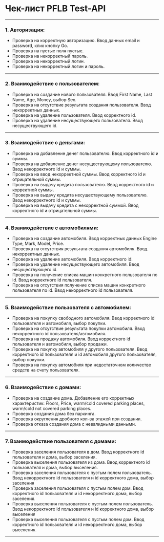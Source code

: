 # Чек-лист PFLB Test-API
---
### 1. Авторизация:

- Проверка на корректную авторизацию. Ввод данных email и password, клик кнопку Go. 
- Проверка на пустые поля пустые. 
- Проверка на некорректный пароль.  
- Проверка на некорректный логин.
- Проверка на некорректный логин и пароль.
---
### 2. Взаимодействие с пользователем:

- Проверка на создание нового пользователя. Ввод First Name, Last Name, Age, Money, выбор Sex. 
- Проверка на отсутствие результата создания пользователя. Ввод некорректных данных.
- Проверка на удаление пользователя. Ввод корректного id.
- Проверка на удаление несуществующего пользователя. Ввод несуществующего id.
---
### 3. Взаимодействие с деньгами:
- Проверка на добавление денег пользователю. Ввод корректного id и суммы.
- Проверка на добавление денег несуществующему пользователю. Ввод некорректного id и суммы.
- Проверка на ввод некорректной суммы. Ввод корректного id и отрицательной суммы.
- Проверка на выдачу кредита пользователю. Ввод корректного id и корректной суммы.
- Проверка на выдачу кредита несуществующему пользователю. Ввод некорректного id и суммы.
- Проверка на выдачу кредита с некорректной суммой. Ввод корректного id и отрицательной суммы.
---
### 4. Взаимодействие с автомобилями:
- Проверка на создание автомобиля. Ввод корректных данных Engine Type, Mark, Model, Price.
- Проверка на отсутствия результата создания автомобиля. Ввод некорректных данных.
- Проверка на удаление автомобиля. Ввод корректного id.
- Проверка на удаление несуществующего автомобиля. Ввод несуществующего id.
- Проверка на получение списка машин конкретного пользователя по id. Ввод корректного id пользователя.
- Проверка на отсутствия получение списка машин конкретного пользователя по id. Ввод некорректного id пользователя.
---
### 5. Взаимодействие пользователя с автомобилем:
- Проверка на покупку свободного автомобиля. Ввод корректного id пользователя и автомобиля, выбор покупки.
- Проверка на отсутствие результата покупки автомобиля. Ввод некорректного id пользователя/автомобиля.
- Проверка на продажу автомобиля. Ввод корректного id пользователя и автомобиля, выбор продажи.
- Проверка на покупку автомобиля у другого пользователя. Ввод корректного id пользователя и id автомобиля другого пользователя, выбор покупки.
- Проверка на покупку автомобиля при недостаточном количестве средств на счету пользователя.
---
### 6. Взаимодействие с домами:
- Проверка на создание дома. Добавление его корректных характеристик: Floors, Price, warm/cold covered parking places, warm/cold not covered parking places. 
- Проверка создания дома без паркинга.
- Проверка округления дробного кол-ва этажей при создании.
- Проверка отказа создания дома с невалидными данными.
---
### 7. Взаимодействие пользователя с домами:
- Проверка заселения пользователя в дом. Ввод корректного id пользователя и дома, выбор заселения.
- Проверка выселения пользователя из дома. Ввод корректного id пользователя и дома, выбор выселения.
- Проверка заселения пользователя с пустым полем пользователь. Ввод некорректного id пользователя и id корректного дома, выбор заселения
- Проверка заселения пользователя с пустым полем дом. Ввод корректного id пользователя и id некорректного дома, выбор заселения.
- Проверка выселения пользователя с пустым полем пользователь. Ввод некорректного id пользователя и id корректного дома, выбор выселения
- Проверка выселения пользователя с пустым полем дом. Ввод корректного id пользователя и id некорректного дома, выбор выселения.
---